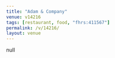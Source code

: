 ```yaml
---
title: "Adam & Company"
venue: v14216
tags: [restaurant, food, "fhrs:411567"]
permalink: /v/14216/
layout: venue
---
```

null